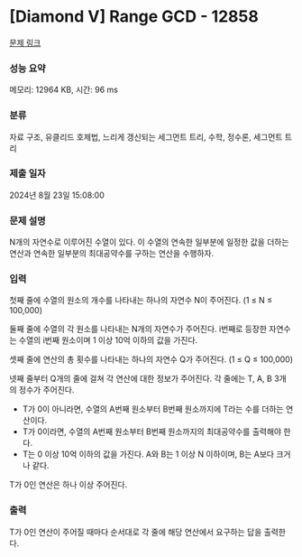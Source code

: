 # [Diamond V] Range GCD - 12858 

[문제 링크](https://www.acmicpc.net/problem/12858) 

### 성능 요약

메모리: 12964 KB, 시간: 96 ms

### 분류

자료 구조, 유클리드 호제법, 느리게 갱신되는 세그먼트 트리, 수학, 정수론, 세그먼트 트리

### 제출 일자

2024년 8월 23일 15:08:00

### 문제 설명

<p>N개의 자연수로 이루어진 수열이 있다. 이 수열의 연속한 일부분에 일정한 값을 더하는 연산과 연속한 일부분의 최대공약수를 구하는 연산을 수행하자.</p>

### 입력 

 <p>첫째 줄에 수열의 원소의 개수를 나타내는 하나의 자연수 N이 주어진다. (1 ≤ N ≤ 100,000)</p>

<p>둘째 줄에 수열의 각 원소를 나타내는 N개의 자연수가 주어진다. i번째로 등장한 자연수는 수열의 i번째 원소이며 1 이상 10억 이하의 값을 가진다.</p>

<p>셋째 줄에 연산의 총 횟수를 나타내는 하나의 자연수 Q가 주어진다. (1 ≤ Q ≤ 100,000)</p>

<p>넷째 줄부터 Q개의 줄에 걸쳐 각 연산에 대한 정보가 주어진다. 각 줄에는 T, A, B 3개의 정수가 주어진다.</p>

<ul>
	<li>T가 0이 아니라면, 수열의 A번째 원소부터 B번째 원소까지에 T라는 수를 더하는 연산이다.</li>
	<li>T가 0이라면, 수열의 A번째 원소부터 B번째 원소까지의 최대공약수를 출력해야 한다.</li>
	<li>T는 0 이상 10억 이하의 값을 가진다. A와 B는 1 이상 N 이하이며, B는 A보다 크거나 같다.</li>
</ul>

<p>T가 0인 연산은 하나 이상 주어진다.</p>

### 출력 

 <p>T가 0인 연산이 주어질 때마다 순서대로 각 줄에 해당 연산에서 요구하는 답을 출력한다.</p>

